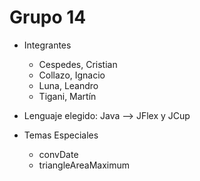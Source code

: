 # Grupo 14

- Integrantes
    - Cespedes, Cristian
    - Collazo, Ignacio
    - Luna, Leandro
    - Tigani, Martín
 
- Lenguaje elegido: Java --> JFlex y JCup

- Temas Especiales
    - convDate
    - triangleAreaMaximum
